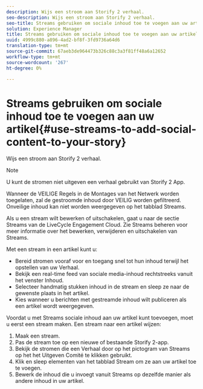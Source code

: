 ```yaml
---
description: Wijs een stroom aan Storify 2 verhaal.
seo-description: Wijs een stroom aan Storify 2 verhaal.
seo-title: Streams gebruiken om sociale inhoud toe te voegen aan uw artikel
solution: Experience Manager
title: Streams gebruiken om sociale inhoud toe te voegen aan uw artikel
uuid: 4999c880-a896-4ad2-bf8f-3fd9736a64d6
translation-type: tm+mt
source-git-commit: 67aeb3de964473b326c88c3a3f81ff48a6a12652
workflow-type: tm+mt
source-wordcount: '267'
ht-degree: 0%

---
```



# Streams gebruiken om sociale inhoud toe te voegen aan uw artikel{#use-streams-to-add-social-content-to-your-story}

Wijs een stroom aan Storify 2 verhaal.

>[!NOTE]
>
>U kunt de stromen niet uitgeven een verhaal gebruikt van Storify 2 App.

Wanneer de VEILIGE Regels in de Montages van het Netwerk worden toegelaten, zal de gestroomde inhoud door VEILIG worden gefiltreerd. Onveilige inhoud kan niet worden weergegeven op het tabblad Streams.

Als u een stream wilt bewerken of uitschakelen, gaat u naar de sectie Streams van de LiveCycle Engagement Cloud. Zie Streams beheren voor meer informatie over het bewerken, verwijderen en uitschakelen van Streams.

Met een stream in een artikel kunt u:

* Bereid stromen vooraf voor en toegang snel tot hun inhoud terwijl het opstellen van uw Verhaal.
* Bekijk een real-time feed van sociale media-inhoud rechtstreeks vanuit het venster Inhoud.
* Selecteer handmatig stukken inhoud in de stream en sleep ze naar de gewenste plaats in het artikel.
* Kies wanneer u berichten met gestreamde inhoud wilt publiceren als een artikel wordt weergegeven.

Voordat u met Streams sociale inhoud aan uw artikel kunt toevoegen, moet u eerst een stream maken. Een stream naar een artikel wijzen:

1. Maak een stream.
1. Pas de stream toe op een nieuwe of bestaande Storify 2-app.
1. Bekijk de stromen die een Verhaal door op het pictogram van Streams op het het Uitgeven Comité te klikken gebruikt.
1. Klik en sleep elementen van het tabblad Stream om ze aan uw artikel toe te voegen.
1. Bewerk de inhoud die u invoegt vanuit Streams op dezelfde manier als andere inhoud in uw artikel.
